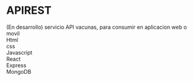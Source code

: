 # APIREST
 (En desarrollo)
  servicio API vacunas, para consumir en aplicacion web o movil </br>
  Html</br>
  css</br>
  Javascript </br>
  React</br>
  Express</br>
  MongoDB</br>
  
  
